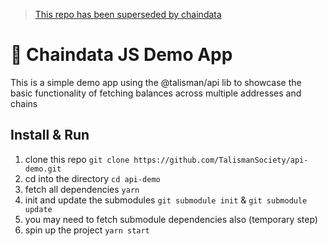 >
> [This repo has been superseded by chaindata](https://github.com/TalismanSociety/chaindata)
>

# 📁 Chaindata JS Demo App
This is a simple demo app using the @talisman/api lib to showcase the basic functionality of fetching balances across multiple addresses and chains

## Install & Run

1. clone this repo `git clone https://github.com/TalismanSociety/api-demo.git` 
2. cd into the directory `cd api-demo`
3. fetch all dependencies `yarn`
3. init and update the submodules `git submodule init` & `git submodule update`
4. you may need to fetch submodule dependencies also (temporary step)
3. spin up the project `yarn start`
